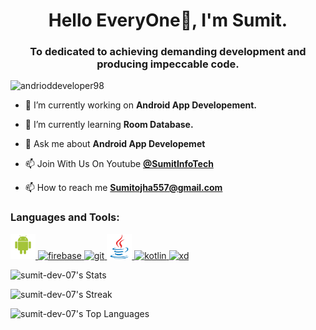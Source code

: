 <h1 align="center">Hello EveryOne👋, I'm Sumit.</h1>
<h3 align="center">To dedicated to achieving demanding development and producing impeccable code.</h3>

<p align="left"> <img src="https://komarev.com/ghpvc/?username=Sumit-Dev-07&label=Profile%20views&color=0e75b6&style=flat" alt="andrioddeveloper98" /> </p>

- 🔭 I’m currently working on **Android App Developement.**

- 🌱 I’m currently learning **Room Database.**

- 💬 Ask me about **Android App Developemet**

- 📫 Join With Us On Youtube **[@SumitInfoTech](https://www.youtube.com/@SumitInfoTech)**

- 📫 How to reach me **Sumitojha557@gmail.com**

<p align="left">
</p>

<h3 align="left">Languages and Tools:</h3>
<p align="left"> <a href="https://developer.android.com" target="_blank" rel="noreferrer"> <img src="https://raw.githubusercontent.com/devicons/devicon/master/icons/android/android-original-wordmark.svg" alt="android" width="40" height="40"/> </a> <a href="https://firebase.google.com/" target="_blank" rel="noreferrer"> <img src="https://www.vectorlogo.zone/logos/firebase/firebase-icon.svg" alt="firebase" width="40" height="40"/> </a> <a href="https://git-scm.com/" target="_blank" rel="noreferrer"> <img src="https://www.vectorlogo.zone/logos/git-scm/git-scm-icon.svg" alt="git" width="40" height="40"/> </a> <a href="https://www.java.com" target="_blank" rel="noreferrer"> <img src="https://raw.githubusercontent.com/devicons/devicon/master/icons/java/java-original.svg" alt="java" width="40" height="40"/> </a> <a href="https://kotlinlang.org" target="_blank" rel="noreferrer"> <img src="https://www.vectorlogo.zone/logos/kotlinlang/kotlinlang-icon.svg" alt="kotlin" width="40" height="40"/> </a> <a href="https://www.adobe.com/products/xd.html" target="_blank" rel="noreferrer"> <img src="https://cdn.worldvectorlogo.com/logos/adobe-xd.svg" alt="xd" width="40" height="40"/> </a> </p>

![sumit-dev-07's Stats](https://github-readme-stats.vercel.app/api?username=sumit-dev-07&theme=dracula&show_icons=true&hide_border=false&count_private=true)

![sumit-dev-07's Streak](https://github-readme-streak-stats.herokuapp.com/?user=sumit-dev-07&theme=dracula&hide_border=false)

![sumit-dev-07's Top Languages](https://github-readme-stats.vercel.app/api/top-langs/?username=sumit-dev-07&theme=dracula&show_icons=true&hide_border=false&layout=compact)

